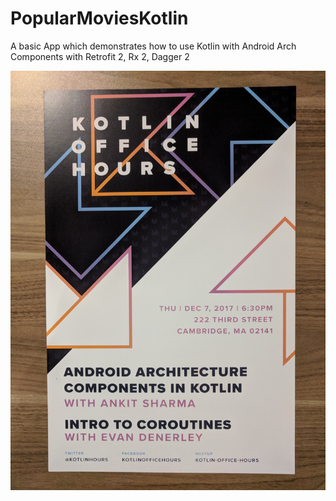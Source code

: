 # PopularMoviesKotlin
A basic App which demonstrates how to use Kotlin with Android Arch Components with Retrofit 2, Rx 2, Dagger 2

![Talk Poster](PosterTalk.jpg)
